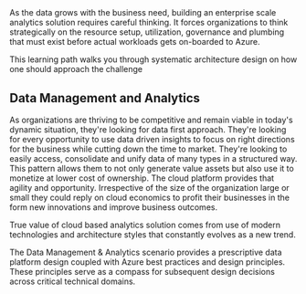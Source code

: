 ##

As the data grows with the business need, building an enterprise scale analytics solution requires careful thinking. It forces organizations to think strategically on the resource setup, utilization, governance and plumbing that must exist before actual workloads gets on-boarded to Azure.

This learning path walks you through systematic architecture design on how one should approach the challenge

## Data Management and Analytics

As organizations are thriving to be competitive and remain viable in today's dynamic situation, they're looking for data first approach. They're looking for every opportunity to use data driven insights to focus on right directions for the business while cutting down the time to market.  They're looking to easily access, consolidate and unify data of many types in a structured way. This pattern allows them to not only generate value assets but also use it to monetize at lower cost of ownership. The cloud platform provides that agility and opportunity. Irrespective of the size of the organization large or small they could reply on cloud economics to profit their businesses in the form new innovations and improve business outcomes.

True value of cloud based analytics solution comes from use of modern technologies and architecture styles that constantly evolves as a new trend.

The Data Management & Analytics scenario provides a prescriptive data platform design coupled with Azure best practices and design principles. These principles serve as a compass for subsequent design decisions across critical technical domains.
